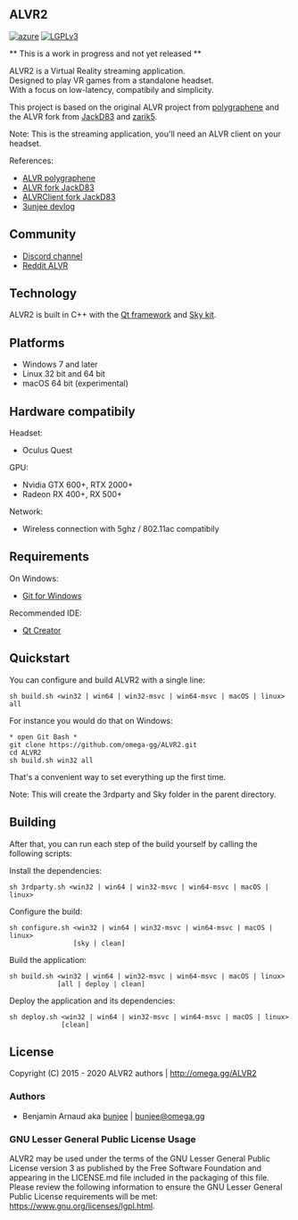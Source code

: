 ALVR2
---
[![azure](https://dev.azure.com/bunjee/ALVR2/_apis/build/status/omega-gg.ALVR2)](https://dev.azure.com/bunjee/ALVR2/_build)
[![LGPLv3](https://img.shields.io/badge/License-LGPLv3-blue.svg)](https://www.gnu.org/licenses/lgpl.html)

** This is a work in progress and not yet released **

ALVR2 is a Virtual Reality streaming application.<br>
Designed to play VR games from a standalone headset.<br>
With a focus on low-latency, compatibily and simplicity.<br>

This project is based on the original ALVR project from [polygraphene](https://github.com/polygraphene)
and the ALVR fork from [JackD83](https://github.com/JackD83) and [zarik5](https://github.com/zarik5).

Note: This is the streaming application, you'll need an ALVR client on your headset.

References:
- [ALVR polygraphene](https://github.com/polygraphene/ALVR)
- [ALVR fork JackD83](https://github.com/polygraphene/ALVR)
- [ALVRClient fork JackD83](https://github.com/JackD83/ALVRClient)
- [3unjee devlog](https://github.com/3unjee/devlogs/blob/master/ALVR2.md)

## Community

- [Discord channel](https://discord.gg/ypagkhV)
- [Reddit ALVR](https://www.reddit.com/r/ALVR)

## Technology

ALVR2 is built in C++ with the [Qt framework](https://github.com/qtproject) and [Sky kit](http://omega.gg/Sky/sources).

## Platforms

- Windows 7 and later
- Linux 32 bit and 64 bit
- macOS 64 bit (experimental)

## Hardware compatibily

Headset:
- Oculus Quest

GPU:
- Nvidia GTX 600+, RTX 2000+
- Radeon RX 400+, RX 500+

Network:
- Wireless connection with 5ghz / 802.11ac compatibily

## Requirements

On Windows:
- [Git for Windows](https://git-for-windows.github.io)

Recommended IDE:
- [Qt Creator](https://download.qt.io/official_releases/qtcreator)

## Quickstart

You can configure and build ALVR2 with a single line:

    sh build.sh <win32 | win64 | win32-msvc | win64-msvc | macOS | linux> all

For instance you would do that on Windows:

    * open Git Bash *
    git clone https://github.com/omega-gg/ALVR2.git
    cd ALVR2
    sh build.sh win32 all

That's a convenient way to set everything up the first time.

Note: This will create the 3rdparty and Sky folder in the parent directory.

## Building

After that, you can run each step of the build yourself by calling the following scripts:

Install the dependencies:

    sh 3rdparty.sh <win32 | win64 | win32-msvc | win64-msvc | macOS | linux>

Configure the build:

    sh configure.sh <win32 | win64 | win32-msvc | win64-msvc | macOS | linux>
                    [sky | clean]

Build the application:

    sh build.sh <win32 | win64 | win32-msvc | win64-msvc | macOS | linux>
                [all | deploy | clean]

Deploy the application and its dependencies:

    sh deploy.sh <win32 | win64 | win32-msvc | win64-msvc | macOS | linux>
                 [clean]

## License

Copyright (C) 2015 - 2020 ALVR2 authors | http://omega.gg/ALVR2

### Authors

- Benjamin Arnaud aka [bunjee](http://bunjee.me) | <bunjee@omega.gg>

### GNU Lesser General Public License Usage

ALVR2 may be used under the terms of the GNU Lesser General Public License version 3 as published
by the Free Software Foundation and appearing in the LICENSE.md file included in the packaging of
this file. Please review the following information to ensure the GNU Lesser General Public License
requirements will be met: https://www.gnu.org/licenses/lgpl.html.
